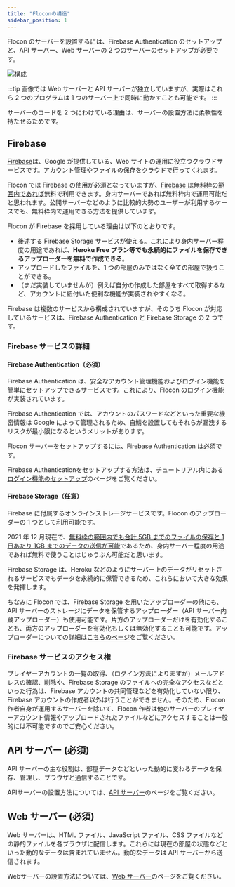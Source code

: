 ```yaml
---
title: "Floconの構造"
sidebar_position: 1
---
```


Flocon のサーバーを設置するには、Firebase Authentication のセットアップと、API サーバー、Web サーバーの 2 つのサーバーのセットアップが必要です。

![構成](/img/docs/servers-min.png)

:::tip
画像では Web サーバーと API サーバーが独立していますが、実際はこれら 2 つのプログラムは 1 つのサーバー上で同時に動かすことも可能です。
:::

サーバーのコードを 2 つにわけている理由は、サーバーの設置方法に柔軟性を持たせるためです。

## Firebase

[Firebase]は、Google が提供している、Web サイトの運用に役立つクラウドサービスです。アカウント管理やファイルの保存をクラウドで行ってくれます。

Flocon では Firebase の使用が必須となっていますが、[Firebase は無料枠の範囲内であれば](https://firebase.google.com/pricing?hl=ja)無料で利用できます。身内サーバーであれば無料枠内で運用可能だと思われます。公開サーバーなどのように比較的大勢のユーザーが利用するケースでも、無料枠内で運用できる方法を提供しています。

Flocon が Firebase を採用している理由は以下のとおりです。

- 後述する Firebase Storage サービスが使える。これにより身内サーバー程度の用途であれば、**Heroku Free プラン等でも永続的にファイルを保存できるアップローダーを無料で作成できる**。
- アップロードしたファイルを、1 つの部屋のみではなく全ての部屋で扱うことができる。
- （まだ実装していませんが）例えば自分の作成した部屋をすべて取得するなど、アカウントに紐付いた便利な機能が実装されやすくなる。

Firebase は複数のサービスから構成されていますが、そのうち Flocon が対応しているサービスは、Firebase Authentication と Firebase Storage の 2 つです。

### Firebase サービスの詳細

#### Firebase Authentication（必須）

Firebase Authentication は、安全なアカウント管理機能およびログイン機能を簡単にセットアップできるサービスです。これにより、Flocon のログイン機能が実装されています。

Firebase Authentication では、アカウントのパスワードなどといった重要な機密情報は Google によって管理されるため、自鯖を設置してもそれらが漏洩するリスクが最小限になるというメリットがあります。

Flocon サーバーをセットアップするには、Firebase Authentication は必須です。

Firebase Authenticationをセットアップする方法は、チュートリアル内にある[ログイン機能のセットアップ](../tutorial/firebase_auth)のページをご覧ください。

#### Firebase Storage（任意）

Firebase に付属するオンラインストレージサービスです。Flocon のアップローダーの 1 つとして利用可能です。

2021 年 12 月現在で、[無料枠の範囲内でも合計 5GB までのファイルの保存と 1 日あたり 1GB までのデータの送信が可能](https://firebase.google.com/pricing?hl=ja)であるため、身内サーバー程度の用途であれば無料で使うことはじゅうぶん可能だと思います。

Firebase Storage は、Heroku などのようにサーバー上のデータがリセットされるサービスでもデータを永続的に保管できるため、これらにおいて大きな効果を発揮します。

ちなみに Flocon では、Firebase Storage を用いたアップローダーの他にも、API サーバーのストレージにデータを保管するアップローダー（API サーバー内蔵アップローダー）も使用可能です。片方のアップローダーだけを有効化することも、両方のアップローダーを有効化もしくは無効化することも可能です。アップローダーについての詳細は[こちらのページ](./uploader/intro.md)をご覧ください。

### Firebase サービスのアクセス権

プレイヤーアカウントの一覧の取得、（ログイン方法によりますが）メールアドレスの確認、削除や、Firebase Storage のファイルへの完全なアクセスなどといった行為は、Firebase アカウントの共同管理などを有効化していない限り、Firebase アカウントの作成者以外は行うことができません。そのため、Flocon 作者自身が運用するサーバーを除いて、Flocon 作者は他のサーバーのプレイヤーアカウント情報やアップロードされたファイルなどにアクセスすることは一般的には不可能ですのでご安心ください。

## API サーバー (必須)

API サーバーの主な役割は、部屋データなどといった動的に変わるデータを保存、管理し、ブラウザと通信することです。

APIサーバーの設置方法については、[API サーバー](./api-server/intro)のページをご覧ください。

## Web サーバー (必須)

Web サーバーは、HTML ファイル、JavaScript ファイル、CSS ファイルなどの静的ファイルを各ブラウザに配信します。これらには現在の部屋の状態などといった動的なデータは含まれていません。動的なデータは API サーバーから送信されます。

Webサーバーの設置方法については、[Web サーバー](./api-server/intro)のページをご覧ください。

[firebase]: https://firebase.google.com/?hl=ja